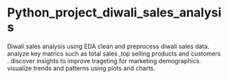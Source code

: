 # Python_project_diwali_sales_analysis
Diwali sales analysis using EDA 
clean and preprocess diwali sales data.
analyze key matrics such as total sales ,top selling products and customers .
discover insights to improve trageting for marketing demographics.
visualize trends and patterns using plots and charts. 
